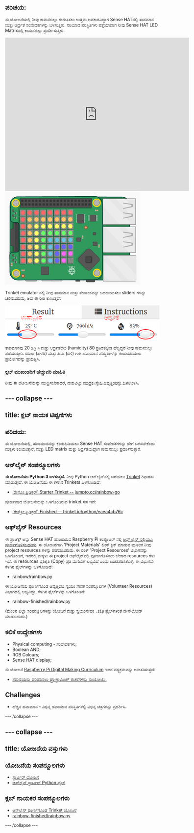 ## ಪರಿಚಯ:

ಈ ಯೋಜನೆಯಲ್ಲಿ ನೀವು ಕಾಮನಬಿಲ್ಲು ಗುರುತಿಸಲು ಉತ್ತಮ ಅವಕಾಶವಿದ್ದಾಗ Sense HAT‌ನಲ್ಲಿ ತಾಪಮಾನ ಮತ್ತು ಆರ್ದ್ರತೆ ಸಂವೇದಕಗಳನ್ನು ಬಳಸುತ್ತೀರಿ. ಸರಿಯಾದ ಪರಿಸ್ಥಿತಿಗಳು ಪತ್ತೆಯಾದಾಗ ನೀವು Sense HAT LED Matrixನಲ್ಲಿ ಕಾಮನಬಿಲ್ಲು ಪ್ರದರ್ಶಿಸುತ್ತೀರಿ.

<div class="trinket">
  <iframe src="https://trinket.io/embed/python/eaea4cb76c?outputOnly=true&start=result" width="600" height="500" frameborder="0" marginwidth="0" marginheight="0" allowfullscreen mark="crwd-mark">
</iframe> <img src="images/rainbow-final.png" />
</div>

Trinket emulator ನಲ್ಲಿ ನೀವು ತಾಪಮಾನ ಮತ್ತು ತೇವಾಂಶವನ್ನು ಬದಲಾಯಿಸಲು sliders ಗಳನ್ನು ಚಲಿಸಬಹುದು, ಅವು ಈ ರೀತಿ ಕಾಣುತ್ತವೆ:

![ಸ್ಕ್ರೀನ್‍ಶಾಟ್](images/rainbow-sliders.png)

ತಾಪಮಾನವು 20 ಡಿಗ್ರಿ ಸಿ ಮತ್ತು ಆರ್ದ್ರತೆಯು (humidity) 80 ಪ್ರತಿಶತಕ್ಕಿಂತ ಹೆಚ್ಚಿದ್ದರೆ ನೀವು ಕಾಮನಬಿಲ್ಲು ಪಡೆಯುತ್ತೀರಿ. ಬಿಸಿಲು (ಹಳದಿ) ಮತ್ತು ಹಿಮ (ಬಿಳಿ) ಗಾಗಿ ಹವಾಮಾನ ಪರಿಸ್ಥಿತಿಗಳನ್ನು ಕಂಡುಹಿಡಿಯಲು ಪ್ರಯೋಗವನ್ನು ಪ್ರಯತ್ನಿಸಿ.

### ಕ್ಲಬ್ ಮುಖಂಡರಿಗೆ ಹೆಚ್ಚುವರಿ ಮಾಹಿತಿ

ನೀವು ಈ ಯೋಜನೆಯನ್ನು ಮುದ್ರಿಸಬೇಕಾದರೆ, ದಯವಿಟ್ಟು [ಮುದ್ರಕ-ಸ್ನೇಹಿ ಆವೃತ್ತಿಯನ್ನು ಬಳಸಿ](https://projects.raspberrypi.org/kn-IN/projects/rainbow-predictor/print)ಬಳಸಿ.

--- collapse ---
---
title: ಕ್ಲಬ್ ನಾಯಕ ಟಿಪ್ಪಣಿಗಳು
---

## ಪರಿಚಯ:

ಈ ಯೋಜನೆಯಲ್ಲಿ, ಹವಾಮಾನವನ್ನು ಕಂಡುಹಿಡಿಯಲು Sense HAT ಸಂವೇದಕಗಳನ್ನು ಹೇಗೆ ಬಳಸಬೇಕೆಂದು ಮಕ್ಕಳು ಕಲಿಯುತ್ತಾರೆ, ಮತ್ತು LED matrix ಮತ್ತು ಆರ್ದ್ರತೆಯಿದ್ದಾಗ ಕಾಮನಬಿಲ್ಲು ಪ್ರದರ್ಶಿಸುತ್ತಾರೆ.

## ಆನ್‌ಲೈನ್ ಸಂಪನ್ಮೂಲಗಳು

**ಈ ಯೋಜನೆಯು Python 3 ಬಳಸುತ್ತದೆ.** ನೀವು Python ಆನ್‌ಲೈನ್‌ನಲ್ಲಿ ಬರೆಯಲು [Trinket](https://trinket.io/) ಶಿಫಾರಸು ಮಾಡುತ್ತೇವೆ. ಈ ಯೋಜನೆಯು ಈ ಕೆಳಗಿನ Trinkets ಒಳಗೊಂಡಿದೆ:

* ['ರೇನ್ಬೋ ಪ್ರಿಡಿಕ್ಟರ್' Starter Trinket -- jumpto.cc/rainbow-go](http://jumpto.cc/rainbow-go)

ಪೂರ್ಣವಾದ ಯೋಜನೆಯನ್ನು ಒಳಗೊಂಡಿರುವ trinket ಸಹ ಇದೆ:

* ['ರೇನ್ಬೋ ಪ್ರಿಡಿಕ್ಟರ್' Finished -- trinket.io/python/eaea4cb76c](https://trinket.io/python/eaea4cb76c)

## ಆಫ್‌ಲೈನ್ Resources

ಈ ಪ್ರಾಜೆಕ್ಟ್ ಅನ್ನು Sense HAT ಹೊಂದಿರುವ Raspberry Pi ಕಂಪ್ಯೂಟರ್ ನಲ್ಲಿ [ಆಫ್ ಲೈನ್ ನಲ್ಲಿಯೂ ಪೂರ್ಣಗೊಳಿಸಬಹುದು](https://www.codeclubprojects.org/en-GB/resources/physical-sense-hat/). ಈ ಯೋಜನೆಗಾಗಿ 'Project Materials' ಲಿಂಕ್ ಕ್ಲಿಕ್ ಮಾಡುವ ಮೂಲಕ ನೀವು project resources ಗಳನ್ನು ಪಡೆಯಬಹುದು. ಈ ಲಿಂಕ್ 'Project Resources' ವಿಭಾಗವನ್ನು ಒಳಗೊಂಡಿದೆ, ಇದರಲ್ಲಿ ಮಕ್ಕಳು ಈ project ಆಫ್‌ಲೈನ್‌ನಲ್ಲಿ ಪೂರ್ಣಗೊಳಿಸಲು ಬೇಕಾದ resources ಗಳು ಇವೆ. ಈ resources ಪ್ರತಿಕೃತಿ (Copy) ಪ್ರತಿ ಮಗುವಿಗೆ ಲಭ್ಯವಿದೆ ಎಂದು ಖಚಿತಪಡಿಸಿಕೊಳ್ಳಿ. ಈ ವಿಭಾಗವು ಕೆಳಗಿನ ಫೈಲ್‌ಗಳನ್ನು ಒಳಗೊಂಡಿದೆ:

* rainbow/rainbow.py

ಈ ಯೋಜನೆಯ ಪೂರ್ಣಗೊಂಡ ಆವೃತ್ತಿಯು ಸ್ವಯಂ ಸೇವಕ ಸಂಪನ್ಮೂಲಗಳ (Volunteer Resources) ವಿಭಾಗದಲ್ಲಿ ಲಭ್ಯವಿದ್ದು, ಕೆಳಗಿನ ಫೈಲ್‌ಗಳನ್ನು ಒಳಗೊಂಡಿದೆ:

* rainbow-finished/rainbow.py

(ಮೇಲಿನ ಎಲ್ಲಾ ಸಂಪನ್ಮೂಲಗಳನ್ನು ಯೋಜನೆ ಮತ್ತು ಸ್ವಯಂಸೇವಕ `.zip` ಫೈಲ್‌ಗಳಂತೆ ಡೌನ್‌ಲೋಡ್ ಮಾಡಬಹುದು.)

## ಕಲಿಕೆ ಉದ್ದೇಶಗಳು

* Physical computing - ಸಂವೇದಕಗಳು;
* Boolean AND; 
* RGB Colours;
* Sense HAT display;

ಈ ಯೋಜನೆ [Raspberry Pi Digital Making Curriculum](http://rpf.io/curriculum) ಇದರ ಪಠ್ಯಕ್ರಮವನ್ನು ಅನುಸರಿಸುತ್ತದೆ:

* [ಸಮಸ್ಯೆಯನ್ನು ಪರಿಹರಿಸಲು ಪ್ರೋಗ್ರಾಮಿಂಗ್ ರಚನೆಗಳನ್ನು ಸಂಯೋಜಿಸಿ.](https://www.raspberrypi.org/curriculum/programming/builder)

## Challenges

* ಹೆಚ್ಚಿನ ಹವಾಮಾನ - ವಿಭಿನ್ನ ಹವಾಮಾನ ಪರಿಸ್ಥಿತಿಗಳಲ್ಲಿ ವಿಭಿನ್ನ ಚಿತ್ರಗಳನ್ನು ಪ್ರದರ್ಶಿಸಿ. 

--- /collapse ---

--- collapse ---
---
title: ಯೋಜನೆಯ ವಸ್ತುಗಳು
---

## ಯೋಜನೆಯ ಸಂಪನ್ಮೂಲಗಳು

* [ಸ್ಟಾರ್ಟರ್ ಯೋಜನೆ](http://jumpto.cc/rainbow-go)
* [ಆಫ್‌ಲೈನ್ ಸ್ಟಾರ್ಟರ್ Python ಫೈಲ್](resources/rainbow-rainbow.py)

## ಕ್ಲಬ್ ನಾಯಕರ ಸಂಪನ್ಮೂಲಗಳು

* [ಆನ್‌ಲೈನ್ ಪೂರ್ಣಗೊಂಡ Trinket ಯೋಜನೆ](https://trinket.io/python/eaea4cb76c)
* [rainbow-finished/rainbow.py](resources/rainbow-final-rainbow.py)

--- /collapse ---